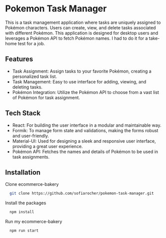 
# Pokemon Task Manager

This is a task management application where tasks are uniquely assigned to Pokémon characters. Users can create, view, and delete tasks associated with different Pokémon. This application is designed for desktop users and leverages a Pokémon API to fetch Pokémon names.
I had to do it for a take-home test for a job.
## Features

- Task Assignment: Assign tasks to your favorite Pokémon, creating a personalized task list.
- Task Management: Easy to use interface for adding, viewing, and deleting tasks.
- Pokémon Integration: Utilize the Pokémon API to choose from a vast list of Pokémon for task assignment.


## Tech Stack

- React: For building the user interface in a modular and maintainable way.
- Formik: To manage form state and validations, making the forms robust and user-friendly.
- Material-UI: Used for designing a sleek and responsive user interface, providing a great user experience.
- Pokémon API: Fetches the names and details of Pokémon to be used in task assignments.



## Installation

Clone ecommerce-bakery

```bash
  git clone https://github.com/sofiarocher/pokemon-task-manager.git
```

Install the packages 
```bash
  npm install
```

Run my ecommerce-bakery
```bash
  npm run start
```
    
